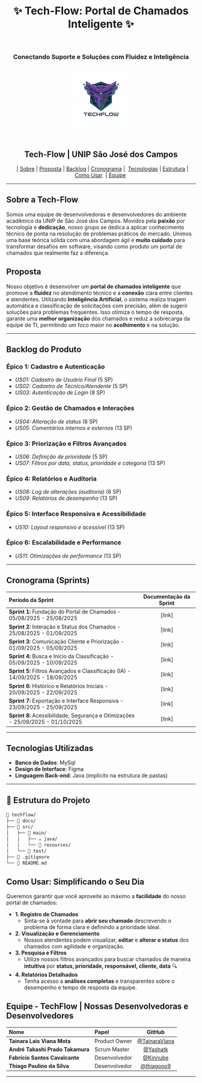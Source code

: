 <div align="center">
  <h1 align="center"> ✨ Tech-Flow: Portal de Chamados Inteligente ✨ </h1>
  <h3 align="center"> Conectando Suporte e Soluções com Fluidez e Inteligência </h3>
  <img src="Base_TechFlow/img/techflow-logo.png" alt="Logo TechFlow" width="170">
  <br>
  <h2 align="center"> Tech-Flow | UNIP São José dos Campos</h2>

  | [Sobre](#sobre) | [Proposta](#proposta) | [Backlog](#backlog) | [Cronograma](#cronograma) |  [Tecnologias](#tecnologias) | [Estrutura](#estrutura) | [Como Usar](#como-usar)  | [Equipe](#equipe) 
</div>

---

## Sobre a Tech-Flow <a id="sobre"></a>

Somos uma equipe de desenvolvedoras e desenvolvedores do ambiente acadêmico da UNIP de São José dos Campos. Movidos pela **paixão** por tecnologia e **dedicação**, nosso grupo se dedica a aplicar conhecimento técnico de ponta na resolução de problemas práticos do mercado. Unimos uma base teórica sólida com uma abordagem ágil e **muito cuidado** para transformar desafios em software, visando como produto um portal de chamados que realmente faz a diferença.

## Proposta <a id="proposta"></a>

Nosso objetivo é desenvolver um **portal de chamados inteligente** que promove a **fluidez** no atendimento técnico e a **conexão** clara entre clientes e atendentes. Utilizando **Inteligência Artificial**, o sistema realiza triagem automática e classificação de solicitações com precisão, além de sugerir soluções para problemas frequentes. Isso otimiza o tempo de resposta, garante uma **melhor organização** dos chamados e reduz a sobrecarga da equipe de TI, permitindo um foco maior no **acolhimento** e na solução.

---

## Backlog do Produto <a id="backlog"></a>

### **Épico 1: Cadastro e Autenticação**
* *US01: Cadastro de Usuário Final* (5 SP)
* *US02: Cadastro de Técnico/Atendente* (5 SP)
* *US03: Autenticação de Login* (8 SP)

### **Épico 2: Gestão de Chamados e Interações**
* *US04: Alteração de status* (8 SP)
* *US05: Comentários internos e externos* (13 SP)

### **Épico 3: Priorização e Filtros Avançados**
* *US06: Definição de prioridade* (5 SP)
* *US07: Filtros por data, status, prioridade e categoria* (13 SP)

### **Épico 4: Relatórios e Auditoria**
* *US08: Log de alterações (auditoria)* (8 SP)
* *US09: Relatórios de desempenho* (13 SP)

### **Épico 5: Interface Responsiva e Acessibilidade**
* *US10: Layout responsivo e acessível* (13 SP)

### **Épico 6: Escalabilidade e Performance**
* *US11: Otimizações de performance* (13 SP)

---

## Cronograma (Sprints) <a id="cronograma"></a>

| Período da Sprint | Documentação da Sprint |
| :--- | :---: |
| **Sprint 1:** Fundação do Portal de Chamados - 05/08/2025 - 25/08/2025 | [link] |
| **Sprint 2:** Interação e Status dos Chamados - 25/08/2025 - 01/09/2025 | [link] |
| **Sprint 3:** Comunicação Cliente e Priorização - 01/09/2025 - 05/09/2025 | [link] |
| **Sprint 4:** Busca e Início da Classificação - 05/09/2025 - 10/09/2025 | [link] |
| **Sprint 5:** Filtros Avançados e Classificação (IA) - 14/09/2025 - 18/09/2025 | [link] |
| **Sprint 6:** Histórico e Relatórios Iniciais - 20/09/2025 - 22/09/2025 | [link] |
| **Sprint 7:** Exportação e Interface Responsiva - 23/09/2025 - 25/09/2025 | [link] |
| **Sprint 8:** Acessibilidade, Segurança e Otimizações - 25/09/2025 - 01/10/2025 | [link] |

---

## Tecnologias Utilizadas <a id="tecnologias"></a>

* **Banco de Dados**: MySql
* **Design de Interface**: Figma
* **Linguagem Back-end**: Java (implícito na estrutura de pastas)

---

## 📂 Estrutura do Projeto <a id="estrutura"></a>

```text
📁 techflow/
├── 📁 docs/
├── 📁 src/
│   ├── 📁 main/
│   │   ├── ☕ java/
│   │   └── 📄 resources/
│   └── 📁 test/
├── 📜 .gitignore
└── 📄 README.md
```
## Como Usar: Simplificando o Seu Dia <a id="como-usar"></a>

Queremos garantir que você aproveite ao máximo a **facilidade** do nosso portal de chamados:

* **1. Registro de Chamados**
    * Sinta-se à vontade para **abrir seu chamado** descrevendo o problema de forma clara e definindo a prioridade ideal.
* **2. Visualização e Gerenciamento**
    * Nossos atendentes podem visualizar, **editar** e **alterar o status** dos chamados com agilidade e organização.
* **3. Pesquisa e Filtros**
    * Utilize nossos filtros avançados para buscar chamados de maneira **intuitiva** por **status, prioridade, responsável, cliente, data** 🔍
* **4. Relatórios Detalhados**
    * Tenha acesso a **análises completas** e transparentes sobre o desempenho e tempo de resposta da equipe.

## Equipe - TechFlow | Nossas Desenvolvedoras e Desenvolvedores <a id="equipe"></a>

| Nome | Papel | GitHub |
| :--- | :--- | :---: |
| **Tainara Lais Viana Mota** | Product Owner | [@TainaraViana](https://github.com/TainaraViana) |
| **André Takashi Prado Takamura** | Scrum Master | [@Yashatk](https://github.com/Yashatk) |
| **Fabrício Santos Cavalcante** | Desenvolvedor | [@Kinnube](https://github.com/Kinnube) |
| **Thiago Paulino da Silva** | Desenvolvedor | [@thiagooo9](https://github.com/thiagooo9) |

---
